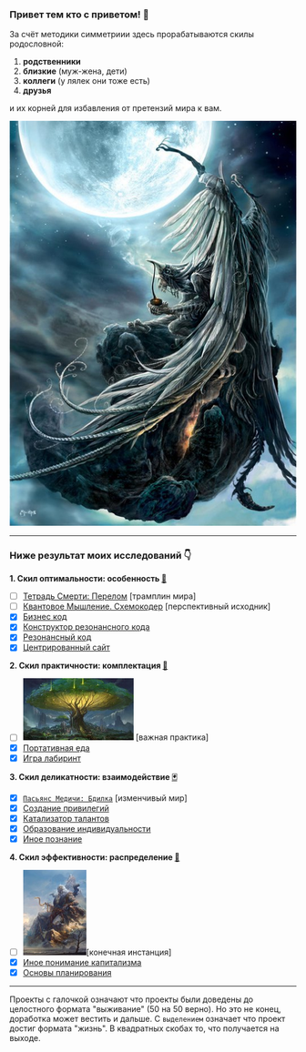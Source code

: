 ### Привет тем кто с приветом! 👋

За счёт методики симметриии здесь прорабатываются скилы родословной:

1. <b>родственники</b>
2. <b>близкие</b> (муж-жена, дети)
3. <b>коллеги</b> (у лялек они тоже есть)
4. <b>друзья</b>

и их корней для избавления от претензий мира к вам.

![](./pictures/164542_119788144759463_100001848353269_134961_7745641_n.jpg)

<hr>

### Ниже результат моих исследований 👇

<b>1. Скил оптимальности: особенность <a target="_blank" href="https://www.youtube.com/watch?v=AKO5r0QJO-w">🔪</a></b>
   - [ ] <a href="https://github.com/botogame/botogame/blob/main/freedom/distribution/fracture/README.md">Тетрадь Смерти: Перелом</a> [трамплин мира]
   - [ ] <a href="https://github.com/botogame/botogame/blob/main/freedom/distribution/circuit_coder/README.md">Квантовое Мышление. Схемокодер</a> [перспективный исходник]
   - [X] <a href="https://github.com/botogame/botogame/blob/main/freedom/distribution/business_code/README.md">Бизнес код</a>
   - [X] <a href="https://github.com/botogame/botogame/blob/main/freedom/distribution/resonance_code_constructor/README.md">Конструктор резонансного кода</a>
   - [X] <a href="https://github.com/botogame/botogame/blob/main/freedom/distribution/resonant_code/README.md">Резонансный код</a>
   - [X] <a href="https://github.com/botogame/botogame/blob/main/freedom/distribution/centered_site/README.md">Центрированный сайт</a>

<b>2. Скил практичности: комплектация <a target="_blank" href="https://m.youtube.com/watch?v=PCOXZqw3ST0">👛</a></b>

   - [ ] ![](./pictures/drevo.jpg) [важная практика] 
   - [X] <a href="https://github.com/botogame/botogame/blob/main/freedom/order/portable_food/README.md">Портативная еда</a>
   - [X] <a href="https://github.com/botogame/botogame/blob/main/freedom/order/maze_game/README.md">Игра лабиринт</a>
   
<b>3. Скил деликатности: взаимодействие <a target="_blank" href="https://youtube.com/watch?v=5PIpqBY8kXM">🃏</a></b>
   - [X] <a target="_blank" href="https://github.com/botogame/botogame/blob/main/freedom/interaction/vigil/README.md">`Пасьянс Медичи: Бдилка`</a> [изменчивый мир]
   - [X] <a href="https://github.com/botogame/botogame/blob/main/freedom/interaction/creating_privileges/README.md">Создание привилегий</a>
   - [X] <a href="https://github.com/botogame/botogame/blob/main/freedom/interaction/talent_catalyst/README.md">Катализатор талантов</a>
   - [X] <a href="https://github.com/botogame/botogame/blob/main/freedom/interaction/education_individuality/README.md">Образование индивидуальности</a>
   - [X] <a href="https://github.com/botogame/botogame/blob/main/freedom/interaction/other_knowledge/README.md">Иное познание</a>

<b>4. Скил эффективности: распределение <a target="_blank" href="https://www.youtube.com/watch?v=y_Tfj7MyRts">🎒</a></b>

   - [ ] ![](./pictures/naa_aa11.jpg)[конечная инстанция] 
   - [X] <a href="https://github.com/botogame/botogame/blob/main/freedom/uniqueness/different_understanding_capitalism/README.md">Иное понимание капитализма</a>
   - [X] <a href="https://github.com/botogame/botogame/blob/main/freedom/uniqueness/planning_basics/README.md">Основы планирования</a>

<hr>

Проекты с галочкой означают что проекты были доведены до целостного формата "выживание" (50 на 50 верно). Но это не конец, доработка может вестить и дальше. С `выделением` означает что проект достиг формата "жизнь". В квадратных скобах то, что получается на выходе.
